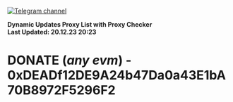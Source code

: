 [![Telegram channel](https://img.shields.io/endpoint?url=https://runkit.io/damiankrawczyk/telegram-badge/branches/master?url=https://t.me/n4z4v0d)](https://t.me/n4z4v0d) 

**Dynamic Updates Proxy List with Proxy Checker**  
**Last Updated: 20.12.23 20:23**

# DONATE (_any evm_) - 0xDEADf12DE9A24b47Da0a43E1bA70B8972F5296F2
